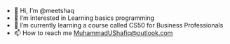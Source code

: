 - 👋 Hi, I’m @meetshaq
- 👀 I’m interested in Learning basics programming 
- 🌱 I’m currently learning a course called CS50 for Business Professionals
- 📫 How to reach me MuhammadUShafiq@outlook.com

<!---
meetshaq/meetshaq is a ✨ special ✨ repository because its `README.md` (this file) appears on your GitHub profile.
You can click the Preview link to take a look at your changes.
--->
